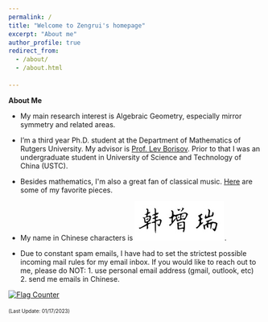 ```yaml
---
permalink: /
title: "Welcome to Zengrui's homepage"
excerpt: "About me"
author_profile: true
redirect_from: 
  - /about/
  - /about.html

---
```


**About Me**

- My main research interest is Algebraic Geometry, especially mirror symmetry and related areas.

- I’m a third year Ph.D. student at the Department of Mathematics of Rutgers University. My advisor is <a href="https://sites.math.rutgers.edu/~borisov/">Prof. Lev Borisov</a>. Prior to that I was an undergraduate student in University of Science and Technology of China (USTC).

- Besides mathematics, I'm also a great fan of classical music. <a href="https://zengruihan.github.io/music/">Here</a> are some of my favorite pieces.

- My name in Chinese characters is <img src='/images/F5DE2F02-3E7A-4294-A2ED-7FB4281DAB47.jpeg' style='transform: rotate(0deg);'>.

- Due to constant spam emails, I have had to set the strictest possible incoming mail rules for my email inbox. If you would like to reach out to me, please do NOT: 1. use personal email address (gmail, outlook, etc) 2. send me emails in Chinese.

<a href="https://info.flagcounter.com/u8zB"><img src="https://s11.flagcounter.com/count/u8zB/bg_FFFFFF/txt_000000/border_FFFFFF/columns_2/maxflags_6/viewers_0/labels_0/pageviews_1/flags_0/percent_0/" alt="Flag Counter" border="0"></a>

<font size=1>(Last Update: 01/17/2023)</font>
